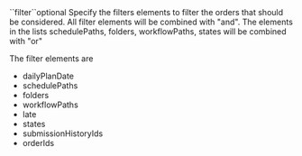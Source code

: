 <tr>
<td>``filter``</td><td>optional</td>
<td>
Specify the filters elements to filter the orders that should be considered.
All filter elements will be combined with "and". The elements in the lists schedulePaths, folders, workflowPaths, states will be combined with "or"

The filter elements are

<ul>
<li>
dailyPlanDate
</li>
<li>
schedulePaths
</li>
<li>
folders
</li>
<li>
workflowPaths
</li>
<li>
late
</li>
<li>
states
</li>
<li>
submissionHistoryIds
</li>
<li>
orderIds
</li>
</ul> 

</td>
<td>
</td>
<td></td>
</tr>
 